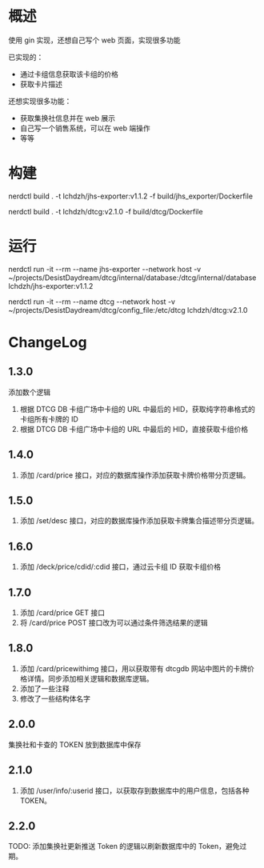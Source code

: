 # 概述

使用 gin 实现，还想自己写个 web 页面，实现很多功能

已实现的：

- 通过卡组信息获取该卡组的价格
- 获取卡片描述

还想实现很多功能：

- 获取集换社信息并在 web 展示
- 自己写一个销售系统，可以在 web 端操作
- 等等

# 构建

nerdctl build . -t lchdzh/jhs-exporter:v1.1.2 -f build/jhs_exporter/Dockerfile

nerdctl build . -t lchdzh/dtcg:v2.1.0 -f build/dtcg/Dockerfile

# 运行

nerdctl run -it --rm --name jhs-exporter --network host -v ~/projects/DesistDaydream/dtcg/internal/database:/dtcg/internal/database lchdzh/jhs-exporter:v1.1.2

nerdctl run -it --rm --name dtcg --network host -v ~/projects/DesistDaydream/dtcg/config_file:/etc/dtcg lchdzh/dtcg:v2.1.0

# ChangeLog

## 1.3.0

添加数个逻辑

1. 根据 DTCG DB 卡组广场中卡组的 URL 中最后的 HID，获取纯字符串格式的卡组所有卡牌的 ID
2. 根据 DTCG DB 卡组广场中卡组的 URL 中最后的 HID，直接获取卡组价格

## 1.4.0

1. 添加 /card/price 接口，对应的数据库操作添加获取卡牌价格带分页逻辑。

## 1.5.0

1. 添加 /set/desc 接口，对应的数据库操作添加获取卡牌集合描述带分页逻辑。

## 1.6.0

1. 添加 /deck/price/cdid/:cdid 接口，通过云卡组 ID 获取卡组价格

## 1.7.0

1. 添加 /card/price GET 接口
2. 将 /card/price POST 接口改为可以通过条件筛选结果的逻辑

## 1.8.0

1. 添加 /card/pricewithimg 接口，用以获取带有 dtcgdb 网站中图片的卡牌价格详情。同步添加相关逻辑和数据库逻辑。
2. 添加了一些注释
3. 修改了一些结构体名字

## 2.0.0

集换社和卡查的 TOKEN 放到数据库中保存

## 2.1.0

1. 添加 /user/info/:userid 接口，以获取存到数据库中的用户信息，包括各种 TOKEN。

## 2.2.0

TODO: 添加集换社更新推送 Token 的逻辑以刷新数据库中的 Token，避免过期。
